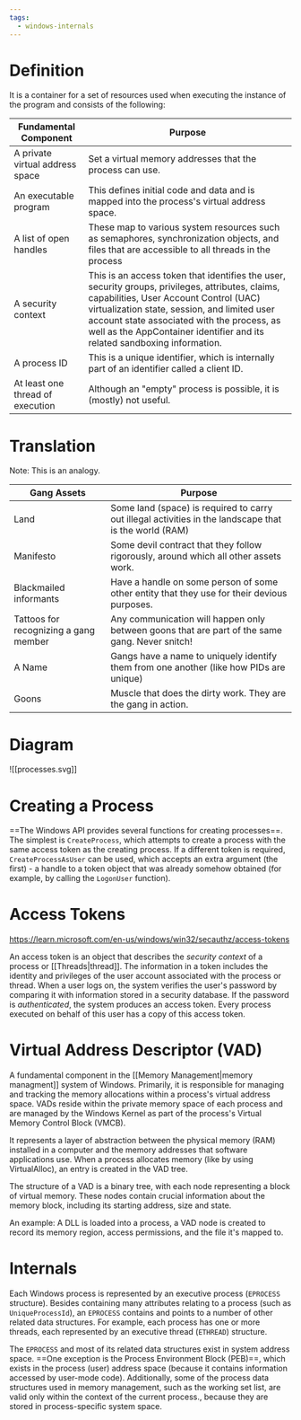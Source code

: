 ```yaml
---
tags:
  - windows-internals
---
```

# Definition
It is a container for a set of resources used when executing the instance of the program and consists of the following:

| **Fundamental Component**        | **Purpose**                                                                                                                                                                                                                                                                                                           |
| -------------------------------- | --------------------------------------------------------------------------------------------------------------------------------------------------------------------------------------------------------------------------------------------------------------------------------------------------------------------- |
| A private virtual address space  | Set a virtual memory addresses that the process can use.                                                                                                                                                                                                                                                              |
| An executable program            | This defines initial code and data and is mapped into the process's virtual address space.                                                                                                                                                                                                                            |
| A list of open handles           | These map to various system resources such as semaphores, synchronization objects, and files that are accessible to all threads in the process                                                                                                                                                                        |
| A security context               | This is an access token that identifies the user, security groups, privileges, attributes, claims, capabilities, User Account Control (UAC) virtualization state, session, and limited user account state associated with the process, as well as the AppContainer identifier and its related sandboxing information. |
| A process ID                     | This is a unique identifier, which is internally part of an identifier called a client ID.                                                                                                                                                                                                                            |
| At least one thread of execution | Although an "empty" process is possible, it is (mostly) not useful.                                                                                                                                                                                                                                                   |

# Translation
Note: This is an analogy.

| **Gang Assets**                       | Purpose                                                                                                |
| ------------------------------------- | ------------------------------------------------------------------------------------------------------ |
| Land                                  | Some land (space) is required to carry out illegal activities in the landscape that is the world (RAM) |
| Manifesto                             | Some devil contract that they follow rigorously, around which all other assets work.                   |
| Blackmailed informants                | Have a handle on some person of some other entity that they use for their devious purposes.            |
| Tattoos for recognizing a gang member | Any communication will happen only between goons that are part of the same gang. Never snitch!         |
| A Name                                | Gangs have a name to uniquely identify them from one another (like how PIDs are unique)                |
| Goons                                 | Muscle that does the dirty work. They are the gang in action.                                          |

# Diagram
![[processes.svg]]

# Creating a Process
==The Windows API provides several functions for creating processes==. The simplest is `CreateProcess`, which attempts to create a process with the same access token as the creating process. If a different token is required, `CreateProcessAsUser` can be used, which accepts an extra argument (the first) - a handle to a token object that was already somehow obtained (for example, by calling the `LogonUser` function).

# Access Tokens
https://learn.microsoft.com/en-us/windows/win32/secauthz/access-tokens

An access token is an object that describes the *security context* of a process or [[Threads|thread]]. The information in a token includes the identity and privileges of the user account associated with the process or thread. When a user logs on, the system verifies the user's password by comparing it with information stored in a security database. If the password is *authenticated*, the system produces an access token. Every process executed on behalf of this user has a copy of this access token.

# Virtual Address Descriptor (VAD)
A fundamental component in the [[Memory Management|memory managment]] system of Windows. Primarily, it is responsible for managing and tracking the memory allocations within a process's virtual address space. VADs reside within the private memory space of each process and are managed by the Windows Kernel as part of the process's Virtual Memory Control Block (VMCB).

It represents a layer of abstraction between the physical memory (RAM) installed in a computer and the memory addresses that software applications use. When a process allocates memory (like by using VirtualAlloc), an entry is created in the VAD tree.

The structure of a VAD is a binary tree, with each node representing a block of virtual memory. These nodes contain crucial information about the memory block, including its starting address, size and state.

An example: A DLL is loaded into a process, a VAD node is created to record its memory region, access permissions, and the file it's mapped to.

# Internals
Each Windows process is represented by an executive process (`EPROCESS` structure). Besides containing many attributes relating to a process (such as `UniqueProcessId`), an `EPROCESS` contains and points to a number of other related data structures. For example, each process has one or more threads, each represented by an executive thread (`ETHREAD`) structure.

The `EPROCESS` and most of its related data structures exist in system address space. ==One exception is the Process Environment Block (PEB)==, which exists in the process (user) address space (because it contains information accessed by user-mode code). Additionally, some of the process data structures used in memory management, such as the working set list, are valid only within the context of the current process.\, because they are stored in process-specific system space.

